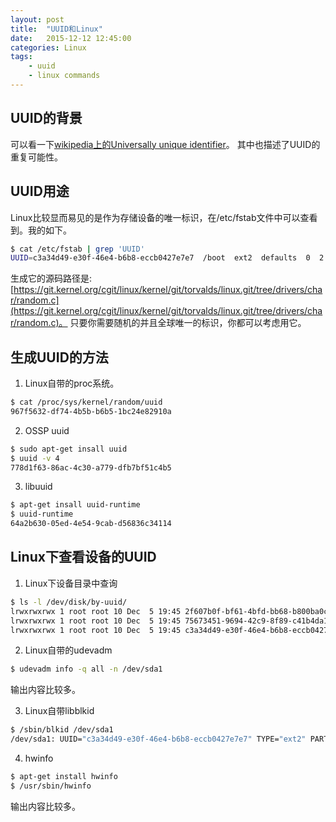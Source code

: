 ```yaml
---
layout: post
title:  "UUID和Linux"
date:   2015-12-12 12:45:00
categories: Linux
tags:
    - uuid
    - linux commands
---
```


## UUID的背景
可以看一下[wikipedia上的Universally unique identifier](https://en.wikipedia.org/wiki/Universally_unique_identifier)。
其中也描述了UUID的重复可能性。

## UUID用途
Linux比较显而易见的是作为存储设备的唯一标识，在/etc/fstab文件中可以查看到。我的如下。
```bash
$ cat /etc/fstab | grep 'UUID'
UUID=c3a34d49-e30f-46e4-b6b8-eccb0427e7e7  /boot  ext2  defaults  0  2
```

生成它的源码路径是:
[https://git.kernel.org/cgit/linux/kernel/git/torvalds/linux.git/tree/drivers/char/random.c](https://git.kernel.org/cgit/linux/kernel/git/torvalds/linux.git/tree/drivers/char/random.c)。
只要你需要随机的并且全球唯一的标识，你都可以考虑用它。

## 生成UUID的方法
1. Linux自带的proc系统。
```bash
$ cat /proc/sys/kernel/random/uuid
967f5632-df74-4b5b-b6b5-1bc24e82910a
```

2. OSSP uuid
```bash
$ sudo apt-get insall uuid
$ uuid -v 4
778d1f63-86ac-4c30-a779-dfb7bf51c4b5
```
3. libuuid
```bash
$ apt-get insall uuid-runtime
$ uuid-runtime
64a2b630-05ed-4e54-9cab-d56836c34114
```

## Linux下查看设备的UUID
1. Linux下设备目录中查询
```bash
$ ls -l /dev/disk/by-uuid/
lrwxrwxrwx 1 root root 10 Dec  5 19:45 2f607b0f-bf61-4bfd-bb68-b800ba0c88a3 -> ../../dm-0
lrwxrwxrwx 1 root root 10 Dec  5 19:45 75673451-9694-42c9-8f89-c41b4da1e822 -> ../../dm-1
lrwxrwxrwx 1 root root 10 Dec  5 19:45 c3a34d49-e30f-46e4-b6b8-eccb0427e7e7 -> ../../sda1
```

2. Linux自带的udevadm
```bash
$ udevadm info -q all -n /dev/sda1
```
输出内容比较多。

3. Linux自带libblkid
```bash
$ /sbin/blkid /dev/sda1
/dev/sda1: UUID="c3a34d49-e30f-46e4-b6b8-eccb0427e7e7" TYPE="ext2" PARTUUID="1d89723f-01"
```

4. hwinfo
```bash
$ apt-get install hwinfo
$ /usr/sbin/hwinfo
```
输出内容比较多。
